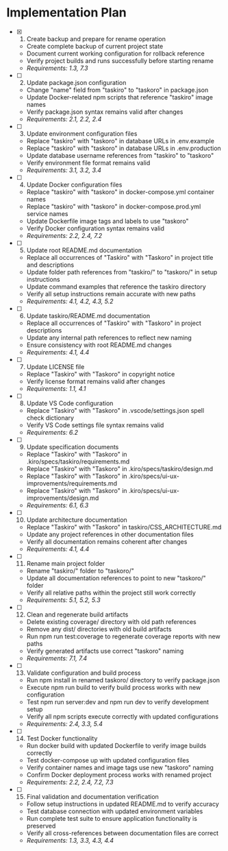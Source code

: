 # Implementation Plan

- [x] 1. Create backup and prepare for rename operation

  - Create complete backup of current project state
  - Document current working configuration for rollback reference
  - Verify project builds and runs successfully before starting rename
  - _Requirements: 1.3, 7.3_

- [ ] 2. Update package.json configuration

  - Change "name" field from "taskiro" to "taskoro" in package.json
  - Update Docker-related npm scripts that reference "taskiro" image names
  - Verify package.json syntax remains valid after changes
  - _Requirements: 2.1, 2.2, 2.4_

- [ ] 3. Update environment configuration files

  - Replace "taskiro" with "taskoro" in database URLs in .env.example
  - Replace "taskiro" with "taskoro" in database URLs in .env.production
  - Update database username references from "taskiro" to "taskoro"
  - Verify environment file format remains valid
  - _Requirements: 3.1, 3.2, 3.4_

- [ ] 4. Update Docker configuration files

  - Replace "taskiro" with "taskoro" in docker-compose.yml container names
  - Replace "taskiro" with "taskoro" in docker-compose.prod.yml service names
  - Update Dockerfile image tags and labels to use "taskoro"
  - Verify Docker configuration syntax remains valid
  - _Requirements: 2.2, 2.4, 7.2_

- [ ] 5. Update root README.md documentation

  - Replace all occurrences of "Taskiro" with "Taskoro" in project title and descriptions
  - Update folder path references from "taskiro/" to "taskoro/" in setup instructions
  - Update command examples that reference the taskiro directory
  - Verify all setup instructions remain accurate with new paths
  - _Requirements: 4.1, 4.2, 4.3, 5.2_

- [ ] 6. Update taskiro/README.md documentation

  - Replace all occurrences of "Taskiro" with "Taskoro" in project descriptions
  - Update any internal path references to reflect new naming
  - Ensure consistency with root README.md changes
  - _Requirements: 4.1, 4.4_

- [ ] 7. Update LICENSE file

  - Replace "Taskiro" with "Taskoro" in copyright notice
  - Verify license format remains valid after changes
  - _Requirements: 1.1, 4.1_

- [ ] 8. Update VS Code configuration

  - Replace "Taskiro" with "Taskoro" in .vscode/settings.json spell check dictionary
  - Verify VS Code settings file syntax remains valid
  - _Requirements: 6.2_

- [ ] 9. Update specification documents

  - Replace "Taskiro" with "Taskoro" in .kiro/specs/taskiro/requirements.md
  - Replace "Taskiro" with "Taskoro" in .kiro/specs/taskiro/design.md
  - Replace "Taskiro" with "Taskoro" in .kiro/specs/ui-ux-improvements/requirements.md
  - Replace "Taskiro" with "Taskoro" in .kiro/specs/ui-ux-improvements/design.md
  - _Requirements: 6.1, 6.3_

- [ ] 10. Update architecture documentation

  - Replace "Taskiro" with "Taskoro" in taskiro/CSS_ARCHITECTURE.md
  - Update any project references in other documentation files
  - Verify all documentation remains coherent after changes
  - _Requirements: 4.1, 4.4_

- [ ] 11. Rename main project folder

  - Rename "taskiro/" folder to "taskoro/"
  - Update all documentation references to point to new "taskoro/" folder
  - Verify all relative paths within the project still work correctly
  - _Requirements: 5.1, 5.2, 5.3_

- [ ] 12. Clean and regenerate build artifacts

  - Delete existing coverage/ directory with old path references
  - Remove any dist/ directories with old build artifacts
  - Run npm run test:coverage to regenerate coverage reports with new paths
  - Verify generated artifacts use correct "taskoro" naming
  - _Requirements: 7.1, 7.4_

- [ ] 13. Validate configuration and build process

  - Run npm install in renamed taskoro/ directory to verify package.json
  - Execute npm run build to verify build process works with new configuration
  - Test npm run server:dev and npm run dev to verify development setup
  - Verify all npm scripts execute correctly with updated configurations
  - _Requirements: 2.4, 3.3, 5.4_

- [ ] 14. Test Docker functionality

  - Run docker build with updated Dockerfile to verify image builds correctly
  - Test docker-compose up with updated configuration files
  - Verify container names and image tags use new "taskoro" naming
  - Confirm Docker deployment process works with renamed project
  - _Requirements: 2.2, 2.4, 7.2, 7.3_

- [ ] 15. Final validation and documentation verification
  - Follow setup instructions in updated README.md to verify accuracy
  - Test database connection with updated environment variables
  - Run complete test suite to ensure application functionality is preserved
  - Verify all cross-references between documentation files are correct
  - _Requirements: 1.3, 3.3, 4.3, 4.4_
